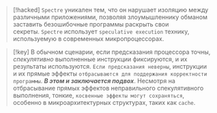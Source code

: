 
> [!hacked] 
> `Spectre` уникален тем, что он нарушает изоляцию между различными приложениями, позволяя злоумышленнику обманом заставить безошибочные программы раскрыть свои секреты. `Spectre` использует `speculative execution` технику, используемую в современных микропроцессорах.

> [!key] 
> В обычном сценарии, если предсказания процессора точны, *спекулятивно* выполненные инструкции фиксируются, и их результаты используются. `Если предсказания неверны`, инструкции и их прямые эффекты `отбрасываются для поддержания корректности программы`. ***В этом и заключается подвох***. Несмотря на отбрасывание прямых эффектов неправильного спекулятивного выполнения, тонкие, `косвенные эффекты могут сохраняться`, особенно в микроархитектурных структурах, таких как `cache`.
